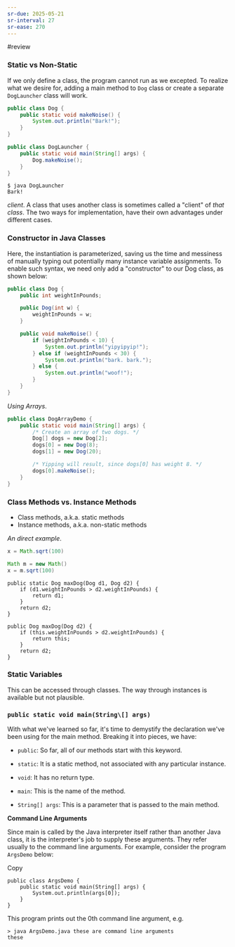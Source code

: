 ```yaml
---
sr-due: 2025-05-21
sr-interval: 27
sr-ease: 270
---
```


#review 

### Static vs Non-Static

If we only define a class, the program cannot run as we excepted. 
To realize what we desire for, adding a main method to `Dog` class or create a separate `DogLauncher` class will work.
```java
public class Dog {
    public static void makeNoise() {
        System.out.println("Bark!");
    }
}
```

```java
public class DogLauncher {
    public static void main(String[] args) {
        Dog.makeNoise();
    }
}
```

```
$ java DogLauncher
Bark!
```

*client*. A class that uses another class is sometimes called a "client" of *that class*. The two ways for implementation, have their own advantages under different cases.

### Constructor in Java Classes

Here, the instantiation is parameterized, saving us the time and messiness of manually typing out potentially many instance variable assignments. To enable such syntax, we need only add a "constructor" to our Dog class, as shown below:

```java
public class Dog {
    public int weightInPounds;

    public Dog(int w) {
        weightInPounds = w;
    }

    public void makeNoise() {
        if (weightInPounds < 10) {
            System.out.println("yipyipyip!");
        } else if (weightInPounds < 30) {
            System.out.println("bark. bark.");
        } else {
            System.out.println("woof!");
        }    
    }
}
```

*Using Arrays*.

```java
public class DogArrayDemo {
    public static void main(String[] args) {
        /* Create an array of two dogs. */
        Dog[] dogs = new Dog[2];
        dogs[0] = new Dog(8);
        dogs[1] = new Dog(20);

        /* Yipping will result, since dogs[0] has weight 8. */
        dogs[0].makeNoise();
    }
}
```

### Class Methods vs. Instance Methods

- Class methods, a.k.a. static methods
- Instance methods, a.k.a. non-static methods

*An direct example*.

```java
x = Math.sqrt(100)

Math m = new Math()
x = m.sqrt(100)
```

```
public static Dog maxDog(Dog d1, Dog d2) {
    if (d1.weightInPounds > d2.weightInPounds) {
        return d1;
    }
    return d2;
}
```

```
public Dog maxDog(Dog d2) {
    if (this.weightInPounds > d2.weightInPounds) {
        return this;
    }
    return d2;
}
```
### Static Variables

This can be accessed through classes. The way through instances is available but not plausible.

### `public static void main(String\[] args)`

With what we've learned so far, it's time to demystify the declaration we've been using for the main method. Breaking it into pieces, we have:

- `public`: So far, all of our methods start with this keyword.
    
- `static`: It is a static method, not associated with any particular instance.
    
- `void`: It has no return type.
    
- `main`: This is the name of the method.
    
- `String[] args`: This is a parameter that is passed to the main method.
    

**Command Line Arguments**

Since main is called by the Java interpreter itself rather than another Java class, it is the interpreter's job to supply these arguments. They refer usually to the command line arguments. For example, consider the program `ArgsDemo` below:

Copy

```
public class ArgsDemo {
    public static void main(String[] args) {
        System.out.println(args[0]);
    }
}
```

This program prints out the 0th command line argument, e.g.

```
> java ArgsDemo.java these are command line arguments
these
```










































